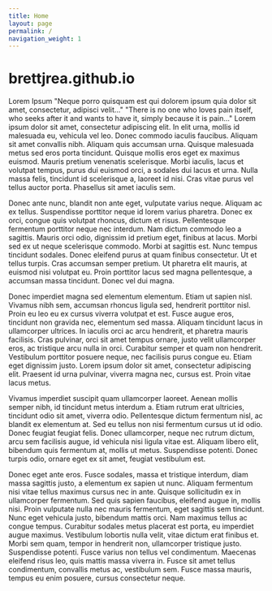 ```yaml
---
title: Home
layout: page
permalink: /
navigation_weight: 1
---
```


# brettjrea.github.io

Lorem Ipsum
"Neque porro quisquam est qui dolorem ipsum quia dolor sit amet, consectetur, adipisci velit..."
"There is no one who loves pain itself, who seeks after it and wants to have it, simply because it is pain..."
Lorem ipsum dolor sit amet, consectetur adipiscing elit. In elit urna, mollis id malesuada eu, vehicula vel leo. Donec commodo iaculis faucibus. Aliquam sit amet convallis nibh. Aliquam quis accumsan urna. Quisque malesuada metus sed eros porta tincidunt. Quisque mollis eros eget ex maximus euismod. Mauris pretium venenatis scelerisque. Morbi iaculis, lacus et volutpat tempus, purus dui euismod orci, a sodales dui lacus et urna. Nulla massa felis, tincidunt id scelerisque a, laoreet id nisi. Cras vitae purus vel tellus auctor porta. Phasellus sit amet iaculis sem.

Donec ante nunc, blandit non ante eget, vulputate varius neque. Aliquam ac ex tellus. Suspendisse porttitor neque id lorem varius pharetra. Donec ex orci, congue quis volutpat rhoncus, dictum et risus. Pellentesque fermentum porttitor neque nec interdum. Nam dictum commodo leo a sagittis. Mauris orci odio, dignissim id pretium eget, finibus at lacus. Morbi sed ex ut neque scelerisque commodo. Morbi at sagittis est. Nunc tempus tincidunt sodales. Donec eleifend purus at quam finibus consectetur. Ut et tellus turpis. Cras accumsan semper pretium. Ut pharetra elit mauris, at euismod nisi volutpat eu. Proin porttitor lacus sed magna pellentesque, a accumsan massa tincidunt. Donec vel dui magna.

Donec imperdiet magna sed elementum elementum. Etiam ut sapien nisl. Vivamus nibh sem, accumsan rhoncus ligula sed, hendrerit porttitor nisl. Proin eu leo eu ex cursus viverra volutpat et est. Fusce augue eros, tincidunt non gravida nec, elementum sed massa. Aliquam tincidunt lacus in ullamcorper ultrices. In iaculis orci ac arcu hendrerit, et pharetra mauris facilisis. Cras pulvinar, orci sit amet tempus ornare, justo velit ullamcorper eros, ac tristique arcu nulla in orci. Curabitur semper et quam non hendrerit. Vestibulum porttitor posuere neque, nec facilisis purus congue eu. Etiam eget dignissim justo. Lorem ipsum dolor sit amet, consectetur adipiscing elit. Praesent id urna pulvinar, viverra magna nec, cursus est. Proin vitae lacus metus.

Vivamus imperdiet suscipit quam ullamcorper laoreet. Aenean mollis semper nibh, id tincidunt metus interdum a. Etiam rutrum erat ultricies, tincidunt odio sit amet, viverra odio. Pellentesque dictum fermentum nisl, ac blandit ex elementum at. Sed eu tellus non nisi fermentum cursus ut id odio. Donec feugiat feugiat felis. Donec ullamcorper, neque nec rutrum dictum, arcu sem facilisis augue, id vehicula nisi ligula vitae est. Aliquam libero elit, bibendum quis fermentum at, mollis ut metus. Suspendisse potenti. Donec turpis odio, ornare eget ex sit amet, feugiat vestibulum est.

Donec eget ante eros. Fusce sodales, massa et tristique interdum, diam massa sagittis justo, a elementum ex sapien ut nunc. Aliquam fermentum nisi vitae tellus maximus cursus nec in ante. Quisque sollicitudin ex in ullamcorper fermentum. Sed quis sapien faucibus, eleifend augue in, mollis nisi. Proin vulputate nulla nec mauris fermentum, eget sagittis sem tincidunt. Nunc eget vehicula justo, bibendum mattis orci. Nam maximus tellus ac congue tempus. Curabitur sodales metus placerat est porta, eu imperdiet augue maximus. Vestibulum lobortis nulla velit, vitae dictum erat finibus et. Morbi sem quam, tempor in hendrerit non, ullamcorper tristique justo. Suspendisse potenti. Fusce varius non tellus vel condimentum. Maecenas eleifend risus leo, quis mattis massa viverra in. Fusce sit amet tellus condimentum, convallis metus ac, vestibulum sem. Fusce massa mauris, tempus eu enim posuere, cursus consectetur neque.

